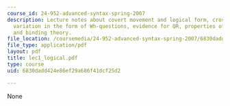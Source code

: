 ```yaml
---
course_id: 24-952-advanced-syntax-spring-2007
description: Lecture notes about covert movement and logical form, cross linguistic
  variation in the form of Wh-questions, evidence for QR, properties of movement,
  and binding theory.
file_location: /coursemedia/24-952-advanced-syntax-spring-2007/6830dadd424e86ef29a686f41dcf25d2_lec1_logical.pdf
file_type: application/pdf
layout: pdf
title: lec1_logical.pdf
type: course
uid: 6830dadd424e86ef29a686f41dcf25d2

---
```

None